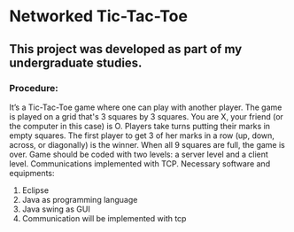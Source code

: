 <h1> Networked Tic-Tac-Toe </h1>


<h2>This project was developed as part of my undergraduate studies.</h2>
<h3> Procedure: </h3>
<p>It’s a Tic-Tac-Toe game where one can play with another player. The game is played on a grid that's 3 squares by 3 squares. You are X, your friend (or the computer in this case) is O. Players take turns putting their marks in empty squares. The first player to get 3 of her marks in a row (up, down, across, or diagonally) is the winner. 
When all 9 squares are full, the game is over. Game should be coded with two 
levels: a server level and a client level. Communications implemented with TCP. 
Necessary software and equipments: </p>
<ol>
<li> Eclipse </li>
<li> Java as programming language </li>
<li> Java swing as GUI </li>
<li> Communication will be implemented with tcp </li>
</ol>

